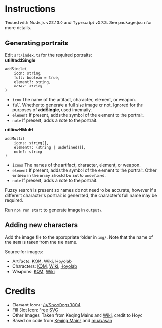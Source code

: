 # Instructions

Tested with Node.js v22.13.0 and Typescript v5.7.3. See package.json for more details.

## Generating portraits

Edit `src/index.ts` for the required portraits:  
**util#addSingle**

```
addSingle(
    icon: string,
    full: boolean = true,
    element?: string,
    note?: string
)
```

- `icon` The name of the artifact, character, element, or weapon.
- `full` Whether to generate a full size image or not. Ignored for the purposes of **addSingle**, used internally.
- `element` If present, adds the symbol of the element to the portrait.
- `note` If present, adds a note to the portrait.

**util#addMulti**

```
addMulti(
    icons: string[],
    element?: (string | undefined)[],
    note?: string
)
```

- `icons` The names of the artifact, character, element, or weapon.
- `element` If present, adds the symbol of the element to the portrait. Other entries in the array should be set to `undefined`.
- `note` If present, adds a note to the portrait.

Fuzzy search is present so names do not need to be accurate, however if a different character's portrait is generated, the character's full name may be required.

Run `npm run start` to generate image in `output/`.

## Adding new characters

Add the image file to the appropriate folder in `img/`. Note that the name of the item is taken from the file name.

Source for images:

- Artifacts: [KQM](https://github.com/KQM-git/TCL/tree/master/static/img), [Wiki](https://genshin-impact.fandom.com/wiki/Genshin_Impact_Wiki), [Hoyolab](https://wiki.hoyolab.com/pc/genshin/aggregate/5)
- Characters: [KQM](https://github.com/KQM-git/TCL/tree/master/static/img), [Wiki](https://genshin-impact.fandom.com/wiki/Genshin_Impact_Wiki), [Hoyolab](https://wiki.hoyolab.com/pc/genshin/aggregate/2)
- Weapons: [KQM](https://github.com/KQM-git/TCL/tree/master/static/img), [Wiki](https://genshin-impact.fandom.com/wiki/Genshin_Impact_Wiki)

# Credits

- Element Icons: [/u/SnooDogs3804](https://www.reddit.com/r/Genshin_Impact/comments/jk3vho/hi_i_made_some_5000x5000_transparent_element/)
- Fill Slot Icon: [Free SVG](https://freesvg.org/user-icon-picture)
- Other Images: Taken from Keqing Mains and [Wiki](https://genshin-impact.fandom.com/wiki/Genshin_Impact_Wiki), credit to Hoyo
- Based on code from [Keqing Mains](https://github.com/KQM-git/TCL/tree/master) and [muakasan](https://github.com/muakasan/genshin-portraits)
